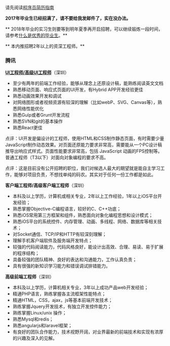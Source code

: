 请先阅读[程序员简历指南](https://github.com/yuguo/BAT-internal-referral/blob/master/how-to-write-a-resume.md)

**2017年毕业生已经招满了，请不要给我发邮件了，实在没办法。**

** 2018年毕业的实习生则要等到明年夏季再开启招聘，可以继续锻炼一段时间，请参考[什么是优秀的毕业生](https://github.com/yuguo/BAT-internal-referral/blob/master/what-makes-a-outstanding-graduates.md)。**

** 本内推招聘2年以上的资深工程师。**

### 腾讯

**[UI工程师/高级UI工程师](https://isux.tencent.com/recruit)**（深圳）

- 至少有两年的前端工作经验，能够从理念上还原设计稿，能熟练阅读英文文档
- 熟悉移动页面、响应式页面的UI开发，有Hybrid APP开发经验更佳
- 熟悉动画效果开发和调试
- 对网络图形或者视频资源有较深的理解（比如webP、SVG、Canvas等），熟悉网络性能优化
- 熟悉Gulp或者Grunt开发流程
- 熟悉SVN和git的基本操作
- 熟悉React更佳

点评：UI开发是偏设计的工程师，使用HTML和CSS制作静态页面，有时需要少量JavaScript制作动态效果。对页面还原能力要求非常高，需要能从一个PC设计稿推导出响应式样式。页面性能要求非常高，包括 JavaScript 动画的FPS控制等。普通工程师（T3以下）对面向对象编程的要求不高。

点评：这是目前没有公开招聘的职位，我们对候选人最大的期望就是能自主学习工作，能够对项目负责，不想找单纯的码农。其实对于任何一份工作都是如此。

**客户端工程师/高级客户端工程师**（深圳）

- 本科及以上学历，计算机或相关专业，2年以上工作经验，1年以上iOS平台开发经验；
- 熟悉掌握Objective-C编程语言，较好的C、C++功底；
- 熟悉iOS常用第三方框架和组件，熟悉面向对象化编程思想和设计模式；
- 熟悉iOS平台的系统控件、内存管理、动画、多线程、网络、数据库等相关技术；
- 对Socket通信、TCP/IP和HTTP有较深刻理解；
- 理解手机客户端软件及服务端开发特点；
- 较强的代码阅读能力，代码风格良好，能设计出高效、合理、易读、易于扩展的程序结构；
- 具备较强的团队精神、良好的表达和沟通能力，工作认真负责；
- 具有很强的新知识学习能力和错误调试排错能力。

**高级前端工程师**（深圳）

- 本科及以上学历，计算机相关专业，3年以上成功产品web开发经验；
- 精通PHP语言，熟练掌握各主流框架性能特点；
- 精通HTML，CSS，ajax，js等基本前端开发技术；
- 熟练掌握Jquery开发技术，有独立开发控件能力；
- 熟练掌握Linux/unix 操作；
- 熟悉Mysql和redis；
- 熟悉angularjs和laravel框架；
- 有良好的团队合作能力，技术视野开阔，对业界最新的前端技术和实现有浓厚的兴趣及深入的见解。


